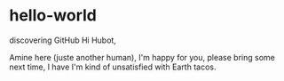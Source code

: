 # hello-world
discovering GitHub 
Hi Hubot, 

Amine here (juste another human), I'm happy for you, please bring some next time, I have I'm kind of unsatisfied with Earth tacos. 
